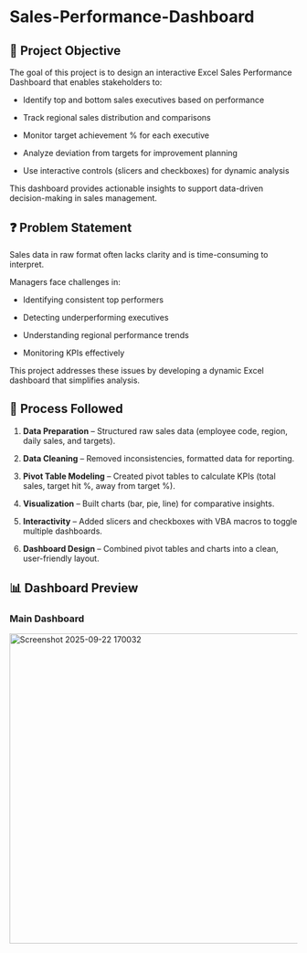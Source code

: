 # Sales-Performance-Dashboard

## 📌 Project Objective 


The goal of this project is to design an interactive Excel Sales Performance Dashboard that enables stakeholders to:

  - Identify top and bottom sales executives based on performance

  - Track regional sales distribution and comparisons

  - Monitor target achievement % for each executive

  - Analyze deviation from targets for improvement planning

  - Use interactive controls (slicers and checkboxes) for dynamic analysis

This dashboard provides actionable insights to support data-driven decision-making in sales management.

## ❓ Problem Statement


Sales data in raw format often lacks clarity and is time-consuming to interpret.

Managers face challenges in:

  - Identifying consistent top performers

  - Detecting underperforming executives

  - Understanding regional performance trends

  - Monitoring KPIs effectively



This project addresses these issues by developing a dynamic Excel dashboard that simplifies analysis.


## 🔄 Process Followed
  1. **Data Preparation** – Structured raw sales data (employee code, region, daily sales, and targets).

  2. **Data Cleaning** – Removed inconsistencies, formatted data for reporting.

  3. **Pivot Table Modeling** – Created pivot tables to calculate KPIs (total sales, target hit %, away from target %).

  4. **Visualization** – Built charts (bar, pie, line) for comparative insights.

  5. **Interactivity** – Added slicers and checkboxes with VBA macros to toggle multiple dashboards.

  6. **Dashboard Design** – Combined pivot tables and charts into a clean, user-friendly layout.


## 📊 Dashboard Preview
### Main Dashboard
<img width="1228" height="543" alt="Screenshot 2025-09-22 170032" src="https://github.com/user-attachments/assets/3c34678b-c162-4adf-8af5-21592a2d1e20" />




